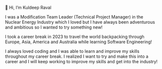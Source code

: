 👋 Hi, I’m Kuldeep Raval
  
I was a Modification Team Leader (Technical Project Manager) in the Nuclear Energy Industry which I loved but I have always been adventurous and ambitious so I wanted to try something new! 

I took a career break in 2023 to travel the world backpacking through Europe, Asia, America and Australia while learning Software Engineering!

I always loved coding and I was able to learn and improve my skills throughout my career break. I realized I want to try and make this into a career and I will keep working to improve my skills 
and get into the industry!



